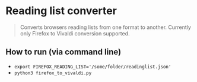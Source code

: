# Reading list converter

> Converts browsers reading lists from one format to another. Currently only Firefox to Vivaldi conversion supported.

## How to run (via command line)

- `export FIREFOX_READING_LIST='/some/folder/readinglist.json'`
- `python3 firefox_to_vivaldi.py`
